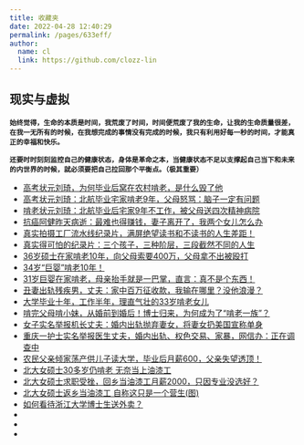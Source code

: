 ```yaml
---
title: 收藏夹
date: 2022-04-28 12:40:29
permalink: /pages/633eff/
author: 
  name: cl
  link: https://github.com/clozz-lin
---
```


## 现实与虚拟
**`始终觉得，生命的本质是时间，我荒废了时间，时间便荒废了我的生命，让我的生命质量很差，在我一无所有的时候，在我想完成的事情没有完成的时候，我只有利用好每一秒的时间，才能真正的幸福和快乐。`**

**`还要时时刻刻监控自己的健康状态，身体是革命之本，当健康状态不足以支撑起自己当下和未来的内世界的时候，就必须要把自己拉回那个平衡点。（极其重要）`**


* [高考状元刘琦，为何毕业后窝在农村啃老，是什么毁了他](https://www.zhihu.com/zvideo/1396793487946383361)
* [高考状元刘琦：北航毕业宅家啃老9年，父母怒骂：脑子一定有问题](https://www.163.com/dy/article/H0FQ9C1L0543AUYD.html?f=post2020_dy_recommends)
* [啃老状元刘琦：北航毕业后宅家9年不工作，被父母送四次精神病院](https://www.163.com/dy/article/GIDFV7N50552BT0G.html)
*  [抗癌阿健昨天病逝：最难也得赚钱，妻子离开了，我两个女儿怎么办](https://www.zhihu.com/zvideo/1420083652710100992)
*  [真实拍摄工厂流水线纪录片，满屏绝望读书和不读书的人生差距！](https://www.zhihu.com/zvideo/1423596641614557184)
*  [真实得可怕的纪录片：三个孩子，三种阶层，三段截然不同的人生](https://www.zhihu.com/zvideo/1431599757428547584)
*  [36岁硕士在家啃老10年，向父母索要400万，父母拿不出被殴打](https://www.zhihu.com/zvideo/1469686138490900481)
*  [34岁“巨婴”啃老10年！](https://www.zhihu.com/zvideo/1470795700128215040)
*  [31岁巨婴在家啃老，母亲抬手就是一巴掌，直言：真不是个东西！](https://www.zhihu.com/zvideo/1487784121379897344)
*  [丑妻出轨残疾男，丈夫：家中百万征收款，我输在哪里？没他浪漫？](https://www.zhihu.com/zvideo/1486680017942306816)
*  [大学毕业十年，工作半年，理直气壮的33岁啃老女儿](https://www.zhihu.com/zvideo/1388760173058621440)
*  [啃完父母啃小妹，从婚前到婚后！博士归来，为何成为了“啃老一族”？](https://www.zhihu.com/zvideo/1395817842059759616)
*  [女子实名举报机长丈夫：婚内出轨抛弃妻女，将妻女扔美国宣称单身](https://www.zhihu.com/zvideo/1501572549414322176)
*  [重庆一护士实名举报医生丈夫，婚内出轨、权色交易、家暴，网信办：正在调查中](https://www.zhihu.com/zvideo/1490372335882825728)
* [农民父亲倾家荡产供儿子读大学，毕业后月薪600，父亲失望透顶！](https://www.zhihu.com/zvideo/1484616375171338240)
*  [北大女硕士30多岁仍啃老 无奈当上油漆工](https://www.ixigua.com/6454804071458013709?wid_try=1)
*  [北大女硕士求职受挫，回乡当油漆工月薪2000，只因专业没选好？](https://www.163.com/dy/article/GA7B8V1E05425518.html)
*  [北大女硕士返乡当油漆工 自称这只是一个营生(图)](https://www.chinanews.com.cn/edu/2011/03-08/2890186.shtml)
*  [如何看待浙江大学博士生送外卖？](https://www.zhihu.com/question/523946815/answer/2411676468)
*  []()
*  []()
*  []()

